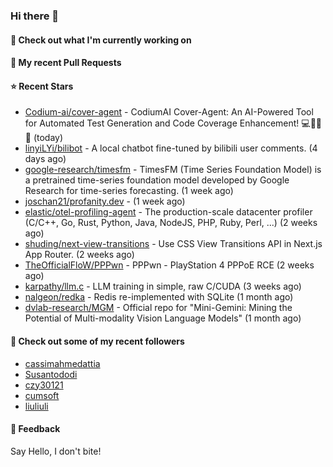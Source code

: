 ### Hi there 👋

#### 👷 Check out what I'm currently working on

#### 🔨 My recent Pull Requests


#### ⭐ Recent Stars

- [Codium-ai/cover-agent](https://github.com/Codium-ai/cover-agent) - CodiumAI Cover-Agent: An AI-Powered Tool for Automated Test Generation and Code Coverage Enhancement! 💻🤖🧪🐞 (today)
- [linyiLYi/bilibot](https://github.com/linyiLYi/bilibot) - A local chatbot fine-tuned by bilibili user comments. (4 days ago)
- [google-research/timesfm](https://github.com/google-research/timesfm) - TimesFM (Time Series Foundation Model) is a pretrained time-series foundation model developed by Google Research for time-series forecasting. (1 week ago)
- [joschan21/profanity.dev](https://github.com/joschan21/profanity.dev) -  (1 week ago)
- [elastic/otel-profiling-agent](https://github.com/elastic/otel-profiling-agent) - The production-scale datacenter profiler (C/C&#43;&#43;, Go, Rust, Python, Java, NodeJS, PHP, Ruby, Perl, ...) (2 weeks ago)
- [shuding/next-view-transitions](https://github.com/shuding/next-view-transitions) - Use CSS View Transitions API in Next.js App Router. (2 weeks ago)
- [TheOfficialFloW/PPPwn](https://github.com/TheOfficialFloW/PPPwn) - PPPwn - PlayStation 4 PPPoE RCE (2 weeks ago)
- [karpathy/llm.c](https://github.com/karpathy/llm.c) - LLM training in simple, raw C/CUDA (3 weeks ago)
- [nalgeon/redka](https://github.com/nalgeon/redka) - Redis re-implemented with SQLite (1 month ago)
- [dvlab-research/MGM](https://github.com/dvlab-research/MGM) - Official repo for &#34;Mini-Gemini: Mining the Potential of Multi-modality Vision Language Models&#34; (1 month ago)

#### 👯 Check out some of my recent followers

- [cassimahmedattia](https://github.com/cassimahmedattia)
- [Susantododi](https://github.com/Susantododi)
- [czy30121](https://github.com/czy30121)
- [cumsoft](https://github.com/cumsoft)
- [liuliuli](https://github.com/liuliuli)

#### 💬 Feedback

Say Hello, I don't bite!